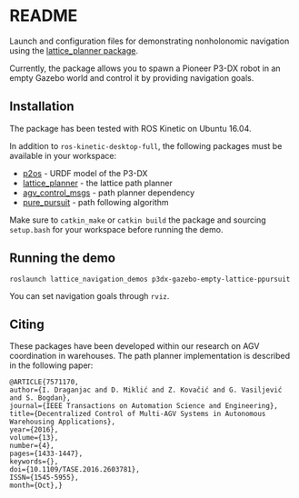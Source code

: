 # README #

Launch and configuration files for demonstrating nonholonomic navigation using the [lattice_planner package](https://github.com/larics/lattice_planner.git).

Currently, the package allows you to spawn a Pioneer P3-DX robot in an empty Gazebo world and control it by providing navigation goals.

## Installation ##

The package has been tested with ROS Kinetic on Ubuntu 16.04.

In addition to `ros-kinetic-desktop-full`, the following packages must be available in your workspace:

* [p2os](https://github.com/allenh1/p2os) - URDF model of the P3-DX
* [lattice_planner](https://github.com/larics/agv_control_msgs) - the lattice path planner
* [agv_control_msgs](https://github.com/larics/agv_control_msgs) - path planner dependency
* [pure_pursuit](https://github.com/larics/pure_pursuit) - path following algorithm

Make sure to `catkin_make` or `catkin build` the package and sourcing `setup.bash` for your workspace before running the demo.

## Running the demo ##

```
roslaunch lattice_navigation_demos p3dx-gazebo-empty-lattice-ppursuit
```

You can set navigation goals through `rviz`.

## Citing ##

These packages have been developed within our research on AGV coordination in warehouses. The path planner implementation is described in the following paper:
```
@ARTICLE{7571170,
author={I. Draganjac and D. Miklić and Z. Kovačić and G. Vasiljević and S. Bogdan},
journal={IEEE Transactions on Automation Science and Engineering},
title={Decentralized Control of Multi-AGV Systems in Autonomous Warehousing Applications},
year={2016},
volume={13},
number={4},
pages={1433-1447},
keywords={},
doi={10.1109/TASE.2016.2603781},
ISSN={1545-5955},
month={Oct},}
```


